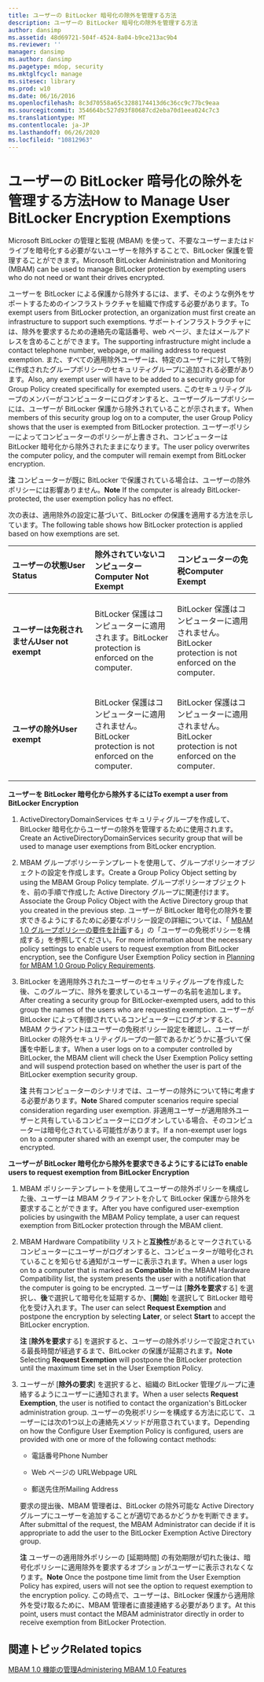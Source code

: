 ```yaml
---
title: ユーザーの BitLocker 暗号化の除外を管理する方法
description: ユーザーの BitLocker 暗号化の除外を管理する方法
author: dansimp
ms.assetid: 48d69721-504f-4524-8a04-b9ce213ac9b4
ms.reviewer: ''
manager: dansimp
ms.author: dansimp
ms.pagetype: mdop, security
ms.mktglfcycl: manage
ms.sitesec: library
ms.prod: w10
ms.date: 06/16/2016
ms.openlocfilehash: 8c3d70558a65c3288174413d6c36cc9c77bc9eaa
ms.sourcegitcommit: 354664bc527d93f80687cd2eba70d1eea024c7c3
ms.translationtype: MT
ms.contentlocale: ja-JP
ms.lasthandoff: 06/26/2020
ms.locfileid: "10812963"
---
```

# <span data-ttu-id="9c512-103">ユーザーの BitLocker 暗号化の除外を管理する方法</span><span class="sxs-lookup"><span data-stu-id="9c512-103">How to Manage User BitLocker Encryption Exemptions</span></span>


<span data-ttu-id="9c512-104">Microsoft BitLocker の管理と監視 (MBAM) を使って、不要なユーザーまたはドライブを暗号化する必要がないユーザーを除外することで、BitLocker 保護を管理することができます。</span><span class="sxs-lookup"><span data-stu-id="9c512-104">Microsoft BitLocker Administration and Monitoring (MBAM) can be used to manage BitLocker protection by exempting users who do not need or want their drives encrypted.</span></span>

<span data-ttu-id="9c512-105">ユーザーを BitLocker による保護から除外するには、まず、そのような例外をサポートするためのインフラストラクチャを組織で作成する必要があります。</span><span class="sxs-lookup"><span data-stu-id="9c512-105">To exempt users from BitLocker protection, an organization must first create an infrastructure to support such exemptions.</span></span> <span data-ttu-id="9c512-106">サポートインフラストラクチャには、除外を要求するための連絡先の電話番号、web ページ、またはメールアドレスを含めることができます。</span><span class="sxs-lookup"><span data-stu-id="9c512-106">The supporting infrastructure might include a contact telephone number, webpage, or mailing address to request exemption.</span></span> <span data-ttu-id="9c512-107">また、すべての適用除外ユーザーは、特定のユーザーに対して特別に作成されたグループポリシーのセキュリティグループに追加される必要があります。</span><span class="sxs-lookup"><span data-stu-id="9c512-107">Also, any exempt user will have to be added to a security group for Group Policy created specifically for exempted users.</span></span> <span data-ttu-id="9c512-108">このセキュリティグループのメンバーがコンピューターにログオンすると、ユーザーグループポリシーには、ユーザーが BitLocker 保護から除外されていることが示されます。</span><span class="sxs-lookup"><span data-stu-id="9c512-108">When members of this security group log on to a computer, the user Group Policy shows that the user is exempted from BitLocker protection.</span></span> <span data-ttu-id="9c512-109">ユーザーポリシーによってコンピューターのポリシーが上書きされ、コンピューターは BitLocker 暗号化から除外されたままになります。</span><span class="sxs-lookup"><span data-stu-id="9c512-109">The user policy overwrites the computer policy, and the computer will remain exempt from BitLocker encryption.</span></span>

<span data-ttu-id="9c512-110">**注** コンピューターが既に BitLocker で保護されている場合は、ユーザーの除外ポリシーには影響ありません。</span><span class="sxs-lookup"><span data-stu-id="9c512-110">**Note** If the computer is already BitLocker-protected, the user exemption policy has no effect.</span></span>

 

<span data-ttu-id="9c512-111">次の表は、適用除外の設定に基づいて、BitLocker の保護を適用する方法を示しています。</span><span class="sxs-lookup"><span data-stu-id="9c512-111">The following table shows how BitLocker protection is applied based on how exemptions are set.</span></span>

<table>
<colgroup>
<col width="33%" />
<col width="33%" />
<col width="33%" />
</colgroup>
<thead>
<tr class="header">
<th align="left"><span data-ttu-id="9c512-112">ユーザーの状態</span><span class="sxs-lookup"><span data-stu-id="9c512-112">User Status</span></span></th>
<th align="left"><span data-ttu-id="9c512-113">除外されていないコンピューター</span><span class="sxs-lookup"><span data-stu-id="9c512-113">Computer Not Exempt</span></span></th>
<th align="left"><span data-ttu-id="9c512-114">コンピューターの免税</span><span class="sxs-lookup"><span data-stu-id="9c512-114">Computer Exempt</span></span></th>
</tr>
</thead>
<tbody>
<tr class="odd">
<td align="left"><p><strong><span data-ttu-id="9c512-115">ユーザーは免税されません</span><span class="sxs-lookup"><span data-stu-id="9c512-115">User not exempt</span></span></strong></p></td>
<td align="left"><p><span data-ttu-id="9c512-116">BitLocker 保護はコンピューターに適用されます。</span><span class="sxs-lookup"><span data-stu-id="9c512-116">BitLocker protection is enforced on the computer.</span></span></p></td>
<td align="left"><p><span data-ttu-id="9c512-117">BitLocker 保護はコンピューターに適用されません。</span><span class="sxs-lookup"><span data-stu-id="9c512-117">BitLocker protection is not enforced on the computer.</span></span></p></td>
</tr>
<tr class="even">
<td align="left"><p><strong><span data-ttu-id="9c512-118">ユーザの除外</span><span class="sxs-lookup"><span data-stu-id="9c512-118">User exempt</span></span></strong></p></td>
<td align="left"><p><span data-ttu-id="9c512-119">BitLocker 保護はコンピューターに適用されません。</span><span class="sxs-lookup"><span data-stu-id="9c512-119">BitLocker protection is not enforced on the computer.</span></span></p></td>
<td align="left"><p><span data-ttu-id="9c512-120">BitLocker 保護はコンピューターに適用されません。</span><span class="sxs-lookup"><span data-stu-id="9c512-120">BitLocker protection is not enforced on the computer.</span></span></p></td>
</tr>
</tbody>
</table>

 

**<span data-ttu-id="9c512-121">ユーザーを BitLocker 暗号化から除外するには</span><span class="sxs-lookup"><span data-stu-id="9c512-121">To exempt a user from BitLocker Encryption</span></span>**

1.  <span data-ttu-id="9c512-122">ActiveDirectoryDomainServices セキュリティグループを作成して、BitLocker 暗号化からユーザーの除外を管理するために使用されます。</span><span class="sxs-lookup"><span data-stu-id="9c512-122">Create an ActiveDirectoryDomainServices security group that will be used to manage user exemptions from BitLocker encryption.</span></span>

2.  <span data-ttu-id="9c512-123">MBAM グループポリシーテンプレートを使用して、グループポリシーオブジェクトの設定を作成します。</span><span class="sxs-lookup"><span data-stu-id="9c512-123">Create a Group Policy Object setting by using the MBAM Group Policy template.</span></span> <span data-ttu-id="9c512-124">グループポリシーオブジェクトを、前の手順で作成した Active Directory グループに関連付けます。</span><span class="sxs-lookup"><span data-stu-id="9c512-124">Associate the Group Policy Object with the Active Directory group that you created in the previous step.</span></span> <span data-ttu-id="9c512-125">ユーザーが BitLocker 暗号化の除外を要求できるようにするために必要なポリシー設定の詳細については、「 [MBAM 1.0 グループポリシーの要件を計画](planning-for-mbam-10-group-policy-requirements.md)する」の「ユーザーの免税ポリシーを構成する」を参照してください。</span><span class="sxs-lookup"><span data-stu-id="9c512-125">For more information about the necessary policy settings to enable users to request exemption from BitLocker encryption, see the Configure User Exemption Policy section in [Planning for MBAM 1.0 Group Policy Requirements](planning-for-mbam-10-group-policy-requirements.md).</span></span>

3.  <span data-ttu-id="9c512-126">BitLocker を適用除外されたユーザーのセキュリティグループを作成した後、このグループに、除外を要求しているユーザーの名前を追加します。</span><span class="sxs-lookup"><span data-stu-id="9c512-126">After creating a security group for BitLocker-exempted users, add to this group the names of the users who are requesting exemption.</span></span> <span data-ttu-id="9c512-127">ユーザーが BitLocker によって制御されているコンピューターにログオンすると、MBAM クライアントはユーザーの免税ポリシー設定を確認し、ユーザーが BitLocker の除外セキュリティグループの一部であるかどうかに基づいて保護を中断します。</span><span class="sxs-lookup"><span data-stu-id="9c512-127">When a user logs on to a computer controlled by BitLocker, the MBAM client will check the User Exemption Policy setting and will suspend protection based on whether the user is part of the BitLocker exemption security group.</span></span>

    <span data-ttu-id="9c512-128">**注** 共有コンピューターのシナリオでは、ユーザーの除外について特に考慮する必要があります。</span><span class="sxs-lookup"><span data-stu-id="9c512-128">**Note** Shared computer scenarios require special consideration regarding user exemption.</span></span> <span data-ttu-id="9c512-129">非適用ユーザーが適用除外ユーザーと共有しているコンピューターにログオンしている場合、そのコンピューターは暗号化されている可能性があります。</span><span class="sxs-lookup"><span data-stu-id="9c512-129">If a non-exempt user logs on to a computer shared with an exempt user, the computer may be encrypted.</span></span>

     

**<span data-ttu-id="9c512-130">ユーザーが BitLocker 暗号化から除外を要求できるようにするには</span><span class="sxs-lookup"><span data-stu-id="9c512-130">To enable users to request exemption from BitLocker Encryption</span></span>**

1.  <span data-ttu-id="9c512-131">MBAM ポリシーテンプレートを使用してユーザーの除外ポリシーを構成した後、ユーザーは MBAM クライアントを介して BitLocker 保護から除外を要求することができます。</span><span class="sxs-lookup"><span data-stu-id="9c512-131">After you have configured user-exemption policies by usingwith the MBAM Policy template, a user can request exemption from BitLocker protection through the MBAM client.</span></span>

2.  <span data-ttu-id="9c512-132">MBAM Hardware Compatibility リストと**互換性**があるとマークされているコンピューターにユーザーがログオンすると、コンピューターが暗号化されていることを知らせる通知がユーザーに表示されます。</span><span class="sxs-lookup"><span data-stu-id="9c512-132">When a user logs on to a computer that is marked as **Compatible** in the MBAM Hardware Compatibility list, the system presents the user with a notification that the computer is going to be encrypted.</span></span> <span data-ttu-id="9c512-133">ユーザーは [**除外を要求**する] を選択し、**後**で選択して暗号化を延期するか、[**開始**] を選択して BitLocker 暗号化を受け入れます。</span><span class="sxs-lookup"><span data-stu-id="9c512-133">The user can select **Request Exemption** and postpone the encryption by selecting **Later**, or select **Start** to accept the BitLocker encryption.</span></span>

    <span data-ttu-id="9c512-134">**注** [**除外を要求**する] を選択すると、ユーザーの除外ポリシーで設定されている最長時間が経過するまで、BitLocker の保護が延期されます。</span><span class="sxs-lookup"><span data-stu-id="9c512-134">**Note** Selecting **Request Exemption** will postpone the BitLocker protection until the maximum time set in the User Exemption Policy.</span></span>

     

3.  <span data-ttu-id="9c512-135">ユーザーが [**除外の要求**] を選択すると、組織の BitLocker 管理グループに連絡するようにユーザーに通知されます。</span><span class="sxs-lookup"><span data-stu-id="9c512-135">When a user selects **Request Exemption**, the user is notified to contact the organization's BitLocker administration group.</span></span> <span data-ttu-id="9c512-136">ユーザーの免税ポリシーを構成する方法に応じて、ユーザーには次の1つ以上の連絡先メソッドが用意されています。</span><span class="sxs-lookup"><span data-stu-id="9c512-136">Depending on how the Configure User Exemption Policy is configured, users are provided with one or more of the following contact methods:</span></span>

    -   <span data-ttu-id="9c512-137">電話番号</span><span class="sxs-lookup"><span data-stu-id="9c512-137">Phone Number</span></span>

    -   <span data-ttu-id="9c512-138">Web ページの URL</span><span class="sxs-lookup"><span data-stu-id="9c512-138">Webpage URL</span></span>

    -   <span data-ttu-id="9c512-139">郵送先住所</span><span class="sxs-lookup"><span data-stu-id="9c512-139">Mailing Address</span></span>

    <span data-ttu-id="9c512-140">要求の提出後、MBAM 管理者は、BitLocker の除外可能な Active Directory グループにユーザーを追加することが適切であるかどうかを判断できます。</span><span class="sxs-lookup"><span data-stu-id="9c512-140">After submittal of the request, the MBAM Administrator can decide if it is appropriate to add the user to the BitLocker Exemption Active Directory group.</span></span>

    <span data-ttu-id="9c512-141">**注** ユーザーの適用除外ポリシーの [延期時間] の有効期限が切れた後は、暗号化ポリシーに適用除外を要求するオプションがユーザーに表示されなくなります。</span><span class="sxs-lookup"><span data-stu-id="9c512-141">**Note** Once the postpone time limit from the User Exemption Policy has expired, users will not see the option to request exemption to the encryption policy.</span></span> <span data-ttu-id="9c512-142">この時点で、ユーザーは、BitLocker 保護から適用除外を受け取るために、MBAM 管理者に直接連絡する必要があります。</span><span class="sxs-lookup"><span data-stu-id="9c512-142">At this point, users must contact the MBAM administrator directly in order to receive exemption from BitLocker Protection.</span></span>

     

## <span data-ttu-id="9c512-143">関連トピック</span><span class="sxs-lookup"><span data-stu-id="9c512-143">Related topics</span></span>


[<span data-ttu-id="9c512-144">MBAM 1.0 機能の管理</span><span class="sxs-lookup"><span data-stu-id="9c512-144">Administering MBAM 1.0 Features</span></span>](administering-mbam-10-features.md)

 

 





